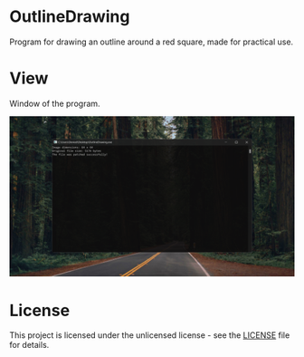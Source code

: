 # OutlineDrawing
Program for drawing an outline around a red square, made for practical use.

# View
Window of the program.

![alt text](https://raw.githubusercontent.com/DeniedAccessLife/OutlineDrawing/master/view.png)

# License
This project is licensed under the unlicensed license - see the [LICENSE](LICENSE) file for details.
